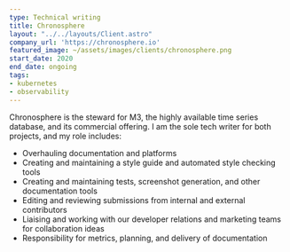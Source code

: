 ```yaml
---
type: Technical writing
title: Chronosphere
layout: "../../layouts/Client.astro"
company_url: 'https://chronosphere.io'
featured_image: ~/assets/images/clients/chronosphere.png
start_date: 2020
end_date: ongoing
tags:
- kubernetes
- observability
---
```


Chronosphere is the steward for M3, the highly available time series database, and its commercial offering. I am the sole tech writer for both projects, and my role includes:

-   Overhauling documentation and platforms
-   Creating and maintaining a style guide and automated style checking tools
-   Creating and maintaining tests, screenshot generation, and other documentation tools
-   Editing and reviewing submissions from internal and external contributors
-   Liaising and working with our developer relations and marketing teams for collaboration ideas
-   Responsibility for metrics, planning, and delivery of documentation